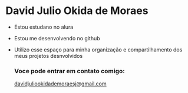 # David Julio Okida de Moraes

- Estou estudano no alura
- Estou me desenvolvendo no github
- Utilizo esse espaço para minha organização e compartilhamento dos meus projetos desnvolvidos

  ### Voce pode entrar em contato comigo:

  davidjuliookidademoraesj@gmail.com
